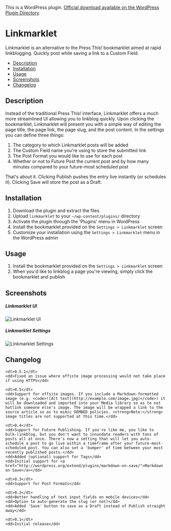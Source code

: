 This is a WordPress plugin. [Official download available on the WordPress Plugin Directory](http://wordpress.org/extend/plugins/linkmarklet/).

# Linkmarklet

Linkmarklet is an alternative to the Press This! bookmarklet aimed at rapid linkblogging. Quickly post while saving a link to a Custom Field.

* [Description](#description)
* [Installation](#installation)
* [Usage](#usage)
* [Screenshots](#screenshots)
* [Changelog](#changelog)

## Description

Instead of the traditional Press This! interface, Linkmarklet offers a much more streamlined UI allowing you to linkblog quickly. Upon clicking the bookmarklet, Linkmarklet will present you with a simple way of editing the page title, the page link, the page slug, and the post content. In the settings you can define three things:

1. The category to which Linkmarklet posts will be added
1. The Custom Field name you're using to store the submitted link
1. The Post Format you would like to use for each post
1. Whether or not to Future Post the current post and by how many minutes compared to your future-most scheduled post

That's about it. Clicking Publish pushes the entry live instantly (or schedules it). Clicking Save will store the post as a Draft.

## Installation

1. Download the plugin and extract the files
1. Upload `linkmarklet` to your `~/wp-content/plugins/` directory
1. Activate the plugin through the 'Plugins' menu in WordPress
1. Install the bookmarklet provided on the `Settings > Linkmarklet` screen
1. Customize your installation using the `Settings > Linkmarklet` menu in the WordPress admin


## Usage

1. Install the bookmarklet provided on the `Settings > Linkmarklet` screen
1. When you'd like to linkblog a page you're viewing, simply click the bookmarklet and publish

## Screenshots

##### Linkmarklet UI
![Linkmarklet UI](http://mondaybynoon.com/images/linkmarklet/screenshot-1.png)

##### Linkmarklet Settings
![Linkmarklet Settings](http://mondaybynoon.com/images/linkmarklet/screenshot-2.png)

## Changelog

<dl>

    <dt>0.5.1</dt>
    <dd>Fixed an issue where offiste image processing would not take place if using HTTPS</dd>

    <dt>0.5</dt>
    <dd>Support for offsite images. If you include a Markdown-formatted image (e.g. <code>![Alt text](http://example.com/image.jpg)</code>) it will be downloaded and imported into your Media library so as to not hotlink someone else's image. The image will be wrapped a link to the source article so as to mimic OEMBED policies. <strong>Note:</strong> image titles are not supported at this time.</dd>

    <dt>0.4</dt>
    <dd>Support for Future Publishing. If you're like me, you like to bulk-linkblog, but you don't want to innundate readers with tons of posts all at once. There's now a setting that will let you auto-schedule a post to go live within a timeframe after your future-most-scheduled post. You can also set a 'bumper' of time between your most recently published posts.</dd>
    <dd>Added (optional) support for Tags</dd>
    <dd>Initial support for <a href="http://wordpress.org/extend/plugins/markdown-on-save/">Markdown on Save</a></dd>

    <dt>0.3</dt>
    <dd>Support for Post Formats</dd>

    <dt>0.2</dt>
    <dd>Better handling of text input fields on mobile devices</dd>
    <dd>Option to auto-generate the slug (or not)</dd>
    <dd>Added 'Save' button to save as a Draft instead of Publish straight away</dd>

    <dt>0.1</dt>
    <dd>Initial release</dd>

</dl>
